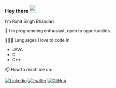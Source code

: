 
### Hey there <img src="https://media.giphy.com/media/hvRJCLFzcasrR4ia7z/giphy.gif" width="25px">

I’m Rohit Singh Bhandari

🔭 I’m programming enthusiast, open to opportunities.


👨🏾‍💻 Languages I love to code in
  * JAVA
  * C
  * C++
  
📫 How to reach me  on:


[![Linkedin](https://img.shields.io/badge/-LinkedIn-0073b1?style=social&logo=Linkedin&https://www.linkedin.com/in//)](https://www.linkedin.com/in/rohit-singh-bhandari-473070237)
[![Twitter](https://img.shields.io/twitter/follow/rohuu99022?style=social)](https://twitter.com/rohuu99022)
[![GitHub](https://img.shields.io/github/followers/Rohuu?label=follow&style=social)](https://github.com/Rohuu)




<!---
Rohuu/Rohuu is a ✨ special ✨ repository because its `README.md` (this file) appears on your GitHub profile.
You can click the Preview link to take a look at your changes.
--->
